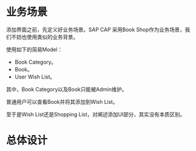 # 业务场景

添加界面之前，先定义好业务场景。SAP CAP 采用Book Shop作为业务场景，我们不妨也使用类似的业务背景。

使用如下的简易Model：
- Book Category。
- Book。
- User Wish List。

其中，Book Category以及Book只能被Admin维护。

普通用户可以查看Book并将其添加到Wish List。

至于是Wish List还是Shopping List，对阐述添加UI部分，其实没有本质区别。

# 总体设计


